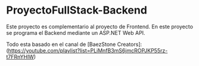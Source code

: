 # ProyectoFullStack-Backend
Este proyecto es complementario al proyecto de Frontend. En este proyecto se programa el Backend mediante un ASP.NET Web API.

Todo esta basado en el canal de [BaezStone Creators]: (https://youtube.com/playlist?list=PLiMnfB3mS6jmcROPJKP55rz-t7FRnYHlW)
